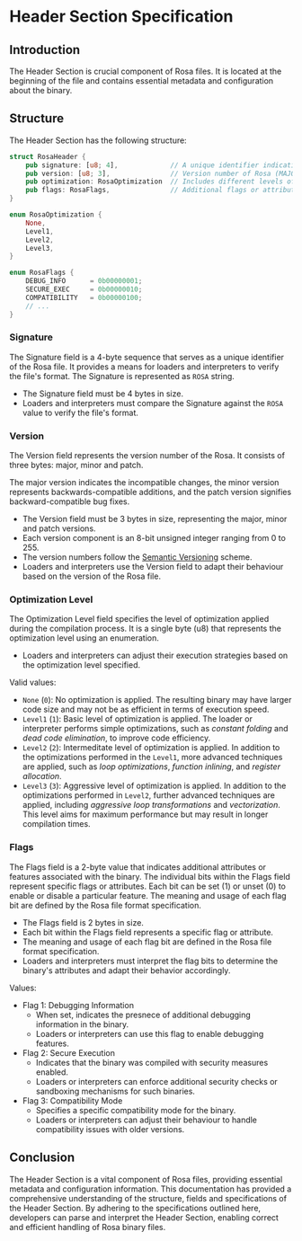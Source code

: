 # Header Section Specification

## Introduction
The Header Section is crucial component of Rosa files. It is located
at the beginning of the file and contains essential metadata and configuration
about the binary. 

## Structure
The Header Section has the following structure:

```rs
struct RosaHeader {
    pub signature: [u8; 4],             // A unique identifier indicating the file format ("ROSA")
    pub version: [u8; 3],               // Version number of Rosa (MAJOR.MINOR.PATCH)
    pub optimization: RosaOptimization  // Includes different levels of optimization
    pub flags: RosaFlags,               // Additional flags or attributes
}

enum RosaOptimization {
    None,
    Level1,
    Level2,
    Level3,
}

enum RosaFlags {
    DEBUG_INFO      = 0b00000001;
    SECURE_EXEC     = 0b00000010;
    COMPATIBILITY   = 0b00000100;
    // ...
}
```

### Signature
The Signature field is a 4-byte sequence that serves as a unique
identifier of the Rosa file. It provides a means for loaders and
interpreters to verify the file's format. The Signature is represented
as `ROSA` string.

- The Signature field must be 4 bytes in size.
- Loaders and interpreters must compare the Signature against the
`ROSA` value to verify the file's format.

### Version
The Version field represents the version number of the Rosa. It consists
of three bytes: major, minor and patch.

The major version indicates the incompatible changes, the minor version
represents backwards-compatible additions, and the patch version signifies
backward-compatible bug fixes.

- The Version field must be 3 bytes in size, representing the major,
minor and patch versions.
- Each version component is an 8-bit unsigned integer ranging from 0 to 255.
- The version numbers follow the [Semantic Versioning](https://semver.org/) scheme.
- Loaders and interpreters use the Version field to adapt their behaviour based
on the version of the Rosa file.

### Optimization Level
The Optimization Level field specifies the level of optimization applied
during the compilation process. It is a single byte (u8) that represents the optimization level using an enumeration.

- Loaders and interpreters can adjust their execution strategies based on the optimization level specified.

Valid values:
- `None` (`0`): No optimization is applied. The resulting binary may have larger code size and may not be as efficient in terms of execution speed.
- `Level1` (`1`): Basic level of optimization is applied. The loader or interpreter performs simple optimizations, such as _constant folding_ and _dead code elimination_, to improve code efficiency.
- `Level2` (`2`): Intermeditate level of optimization is applied. In addition to the optimizations performed in the `Level1`, more advanced techniques are applied, such as _loop optimizations_, _function inlining_, and _register allocation_.
- `Level3` (`3`): Aggressive level of optimization is applied.  In addition to the optimizations performed in `Level2`, further advanced techniques are applied, including _aggressive loop transformations_ and _vectorization_. This level aims for maximum performance but may result in longer compilation times.

### Flags
The Flags field is a 2-byte value that indicates additional attributes or features 
associated with the binary. The individual bits within the Flags field represent
specific flags or attributes. Each bit can be set (1) or unset (0) to enable or disable
a particular feature. The meaning and usage of each flag bit are defined by the Rosa
file format specification.

- The Flags field is 2 bytes in size.
- Each bit within the Flags field represents a specific flag or attribute.
- The meaning and usage of each flag bit are defined in the Rosa file format specification.
- Loaders and interpreters must interpret the flag bits to determine the binary's
attributes and adapt their behavior accordingly.

Values:
- Flag 1: Debugging Information
    - When set, indicates the presnece of additional debugging information in the binary.
    - Loaders or interpreters can use this flag to enable debugging features.
- Flag 2: Secure Execution
    - Indicates that the binary was compiled with security measures enabled.
    - Loaders or interpreters can enforce additional security checks or sandboxing mechanisms for such binaries.
- Flag 3: Compatibility Mode
    - Specifies a specific compatibility mode for the binary.
    - Loaders or interpreters can adjust their behaviour to handle compatibility issues with older versions.

## Conclusion
The Header Section is a vital component of Rosa files, providing
essential metadata and configuration information. This documentation
has provided a comprehensive understanding of the structure, fields
and specifications of the Header Section. By adhering to the specifications
outlined here, developers can parse and interpret the Header Section,
enabling correct and efficient handling of Rosa binary files.